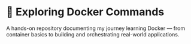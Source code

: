 # 🐳 Exploring Docker Commands
A hands-on repository documenting my journey learning Docker — from container basics to building and orchestrating real-world applications.

